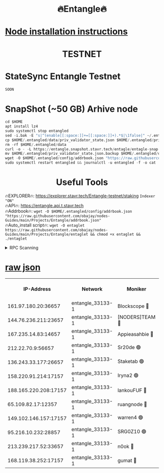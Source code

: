<h1 align="center"> 🔥Entangle🔥</h1>

[Node installation instructions](https://github.com/obajay/nodes-Guides/tree/main/Projects/Entangle)
=

<h1 align="center"> TESTNET</h1>

# StateSync Entangle Testnet
```python
SOON
```
# SnapShot (~50 GB) Arhive node
```python
cd $HOME
apt install lz4
sudo systemctl stop entangled
sed -i.bak -E "s|^(enable[[:space:]]+=[[:space:]]+).*$|\1false|" ~/.entangled/config/config.toml
cp $HOME/.entangled/data/priv_validator_state.json $HOME/.entangled/priv_validator_state.json.backup
rm -rf $HOME/.entangled/data
curl -o - -L https://entangle.snapshot.stavr.tech/entagle/entagle-snap.tar.lz4 | lz4 -c -d - | tar -x -C $HOME/.entangled --strip-components 2
mv $HOME/.entangled/priv_validator_state.json.backup $HOME/.entangled/data/priv_validator_state.json
wget -O $HOME/.entangled/config/addrbook.json "https://raw.githubusercontent.com/obajay/nodes-Guides/main/Projects/Entangle/addrbook.json"
sudo systemctl restart entangled && journalctl -u entangled -f -o cat
```
 <h1 align="center"> Useful Tools</h1>
 
🔥EXPLORER🔥: https://explorer.stavr.tech/Entangle-testnet/staking        `Indexer "ON"` \
🔥API🔥:      https://entangle.api.t.stavr.tech \
🔥Addrbook🔥: ```wget -O $HOME/.entangled/config/addrbook.json "https://raw.githubusercontent.com/obajay/nodes-Guides/main/Projects/Entangle/addrbook.json"``` \
🔥Auto_install script🔥:  `wget -O entaglet https://raw.githubusercontent.com/obajay/nodes-Guides/main/Projects/Entangle/entaglet && chmod +x entaglet && ./entaglet`


<details>
<summary>RPC Scanning</summary>

<h2 align="center"> We scan nodes in real time every 4 hours. And we provide the final result of RPC endpoints.
We cannot influence the operation of these nodes in any way. </h2>


```python
If Voting Power is higher than 0 --> then the Node is a validator of the network and may be subject to attack and be a potential threat to the chain.
```
```python
We marked such validators with a red symbol
```

</details>

[raw json](https://rpc-check.entangt.stavr.tech/entangt/rpc-entangt-result.json)
=


<table><tr><th>IP-Address</th><th>Network</th><th>Moniker</th><th>Latest Block Height</th><th>Earliest Block Height</th><th>Catching Up</th><th>Tx Index</th><th>Voting Power</th><th>Scan Time</th></tr><tr><td>161.97.180.20:36657</td><td>entangle_33133-1</td><td>Blockscope 🔴</td><td>987132</td><td>1</td><td>False</td><td>off</td><td>223086473635098</td><td>2023-12-07T17:20:12.194663292UTC</td></tr><tr><td>144.76.236.211:23657</td><td>entangle_33133-1</td><td>[NODERS]TEAM 🔴</td><td>987136</td><td>1</td><td>False</td><td>off</td><td>47049700500000000</td><td>2023-12-07T17:20:24.067064530UTC</td></tr><tr><td>167.235.14.83:14657</td><td>entangle_33133-1</td><td>Appieasahbie 🔴</td><td>987138</td><td>531401</td><td>False</td><td>on</td><td>44568809900999996</td><td>2023-12-07T17:20:33.364079235UTC</td></tr><tr><td>212.22.70.9:56657</td><td>entangle_33133-1</td><td>Sr20de 🟢</td><td>987132</td><td>620601</td><td>False</td><td>off</td><td>0</td><td>2023-12-07T17:20:11.673366492UTC</td></tr><tr><td>136.243.33.177:26657</td><td>entangle_33133-1</td><td>Staketab 🟢</td><td>987137</td><td>660001</td><td>False</td><td>on</td><td>0</td><td>2023-12-07T17:20:26.393182266UTC</td></tr><tr><td>158.220.91.214:17157</td><td>entangle_33133-1</td><td>Iryna2 🟢</td><td>987138</td><td>704001</td><td>False</td><td>on</td><td>0</td><td>2023-12-07T17:20:31.041459606UTC</td></tr><tr><td>188.165.220.208:17157</td><td>entangle_33133-1</td><td>lankouFUF 🔴</td><td>987135</td><td>725001</td><td>False</td><td>on</td><td>180899900000002</td><td>2023-12-07T17:20:17.341536146UTC</td></tr><tr><td>65.109.82.17:12357</td><td>entangle_33133-1</td><td>ruangnode 🔴</td><td>987132</td><td>806001</td><td>False</td><td>off</td><td>208476232790726</td><td>2023-12-07T17:20:12.558936508UTC</td></tr><tr><td>149.102.146.157:17157</td><td>entangle_33133-1</td><td>warren4 🟢</td><td>987136</td><td>822001</td><td>False</td><td>on</td><td>0</td><td>2023-12-07T17:20:23.806125697UTC</td></tr><tr><td>95.216.10.232:28857</td><td>entangle_33133-1</td><td>SRG0Z10 🟢</td><td>987132</td><td>842001</td><td>False</td><td>off</td><td>0</td><td>2023-12-07T17:20:11.205597351UTC</td></tr><tr><td>213.239.217.52:33657</td><td>entangle_33133-1</td><td>n0ok 🔴</td><td>987138</td><td>887138</td><td>False</td><td>off</td><td>46574292273662988</td><td>2023-12-07T17:20:30.698050750UTC</td></tr><tr><td>168.119.38.252:17157</td><td>entangle_33133-1</td><td>gumat 🔴</td><td>987134</td><td>962001</td><td>False</td><td>on</td><td>128013548351851</td><td>2023-12-07T17:20:16.993189570UTC</td></tr></table>
